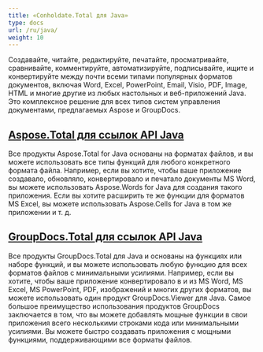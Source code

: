 ```yaml
---
title: «Conholdate.Total для Java»
type: docs
url: /ru/java/
weight: 10
---
```


Создавайте, читайте, редактируйте, печатайте, просматривайте, сравнивайте, комментируйте, автоматизируйте, подписывайте, ищите и конвертируйте между почти всеми типами популярных форматов документов, включая Word, Excel, PowerPoint, Email, Visio, PDF, Image, HTML и многие другие из любых настольных и веб-приложений Java. Это комплексное решение для всех типов систем управления документами, предлагаемых Aspose и GroupDocs.

## [Aspose.Total для ссылок API Java](/aspose-total-for-java/)

Все продукты Aspose.Total for Java основаны на форматах файлов, и вы можете использовать все типы функций для любого конкретного формата файла. Например, если вы хотите, чтобы ваше приложение создавало, обновляло, конвертировало и печатало документы MS Word, вы можете использовать Aspose.Words for Java для создания такого приложения. Если вы хотите расширить те же функции для форматов MS Excel, вы можете использовать Aspose.Cells for Java в том же приложении и т. д.

## [GroupDocs.Total для ссылок API Java](/groupdocs-total-for-java/)

Все продукты GroupDocs.Total для Java и основаны на функциях или наборе функций, и вы можете использовать любую функцию для всех форматов файлов с минимальными усилиями. Например, если вы хотите, чтобы ваше приложение конвертировало в и из MS Word, MS Excel, MS PowerPoint, PDF, изображений и многих других форматов, вы можете использовать один продукт GroupDocs.Viewer для Java. Самое большое преимущество использования продуктов GroupDocs заключается в том, что вы можете добавлять мощные функции в свои приложения всего несколькими строками кода или минимальными усилиями. Вы можете быстро создавать приложения с мощными функциями, поддерживающими все форматы файлов.